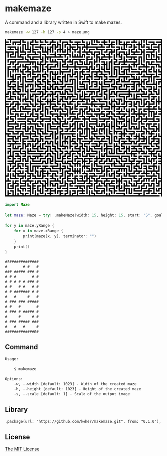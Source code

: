 # makemaze

A command and a library written in Swift to make mazes.

```bash
makemaze -w 127 -h 127 -s 4 > maze.png
```

![created maze](maze.png)

```swift
import Maze

let maze: Maze = try! .makeMaze(width: 15, height: 15, start: "S", goal: "G", path: " ", wall: "#")

for y in maze.yRange {
    for x in maze.xRange {
        print(maze[x, y], terminator: "")
    }
    print()
}
```

```
#S#############
#       # #   #
### ##### ### #
# # #       # #
# # # # # ### #
# #   # #   # #
# # ####### # #
#   #     #   #
# ### ### #####
# #   #       #
# ### # ##### #
#     #     # #
# ### ##### ###
#   #   #     #
#############G#
```

## Command

```
Usage:

    $ makemaze

Options:
    -w, --width [default: 1023] - Width of the created maze
    -h, --height [default: 1023] - Height of the created maze
    -s, --scale [default: 1] - Scale of the output image
```

## Library

```
.package(url: "https://github.com/koher/makemaze.git", from: "0.1.0"),
```

## License

[The MIT License](LICENSE)
